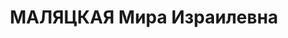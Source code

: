 ---
title: МАЛЯЦКАЯ Мира Израилевна
description: "Родилась в 1896 г., Белоруссия, Лепельский уезд, с. Камень, Ярославская\
  \ тюрьма, Заключенная, осуждена 06.05.1937. \n  Приговорена: 4 января 1938 г., обв.:\
  \ 17, 58-8, 58-11 УК. \n  Приговор: ВМН Расстреляна 19 января 1938 г. Реабилитирована\
  \ 31 июля 1989 г."
---